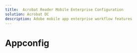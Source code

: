 ```yaml
---
title:  Acrobat Reader Mobile Enterprise Configuration
solution: Acrobat DC
description: Adobe mobile app enterprise workflow features
---
```


# Appconfig
